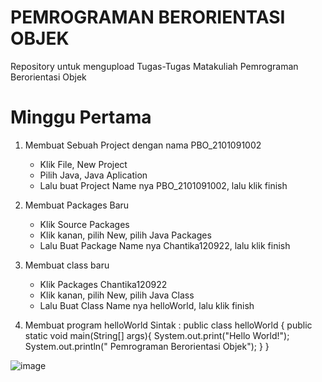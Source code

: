 # PEMROGRAMAN BERORIENTASI OBJEK
Repository untuk mengupload Tugas-Tugas Matakuliah Pemrograman Berorientasi Objek



# Minggu Pertama

1. Membuat Sebuah Project dengan nama PBO_2101091002
   * Klik File, New Project
   * Pilih Java, Java Aplication
   * Lalu buat Project Name nya PBO_2101091002, lalu klik finish

2. Membuat Packages Baru
   * Klik Source Packages
   * Klik kanan, pilih New, pilih Java Packages
   * Lalu Buat Package Name nya Chantika120922, lalu klik finish

3. Membuat class baru
   * Klik Packages Chantika120922
   * Klik kanan, pilih New, pilih Java Class
   * Lalu Buat Class Name nya helloWorld, lalu klik finish

4. Membuat program helloWorld
   Sintak :
   public class helloWorld {
    public static void main(String[] args){
        System.out.print("Hello World!");
        System.out.println(" Pemrograman Berorientasi Objek");
    }
   }
  
![image](https://user-images.githubusercontent.com/70676084/192139163-2743d75c-153a-42a0-a308-a63fb703dfb0.png)






